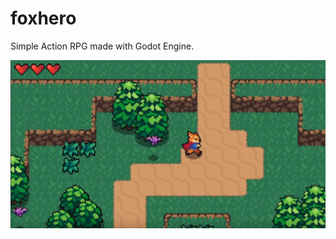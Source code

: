 # foxhero
Simple Action RPG made with Godot Engine. 

<img src="https://github.com/pedro-cabreu/foxhero/blob/master/preview.png">